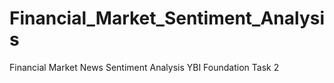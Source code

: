# Financial_Market_Sentiment_Analysis
Financial Market News Sentiment Analysis 
YBI Foundation Task 2
